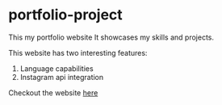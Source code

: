 # portfolio-project
This my portfolio website
It showcases my skills and projects.

This website has two interesting features:
1. Language capabilities
2. Instagram api integration

Checkout the website [here](https://sudip-modi.github.io/portfolio-website/)
